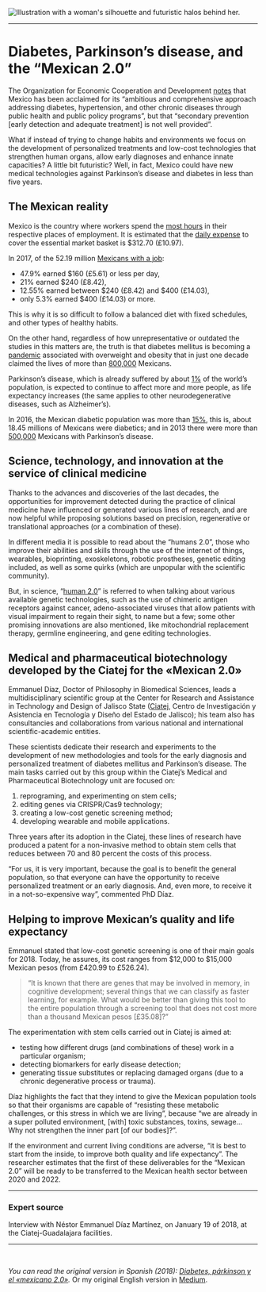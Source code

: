 ![Illustration with a woman's silhouette and futuristic halos behind her.](https://miro.medium.com/max/1400/1*sqClZR5hZ6eZdNhSFNQwIA.png "Ciatej scientists work in technologies for technologically-enhanced Mexicans 2.0")  
***
# Diabetes, Parkinson’s disease, and the “Mexican 2.0”
The Organization for Economic Cooperation and Development [notes] that Mexico has been acclaimed for its “ambitious and comprehensive approach addressing diabetes, hypertension, and other chronic diseases through public health and public policy programs”, but that “secondary prevention [early detection and adequate treatment] is not well provided”.  
  
What if instead of trying to change habits and environments we focus on the development of personalized treatments and low-cost technologies that strengthen human organs, allow early diagnoses and enhance innate capacities? A little bit futuristic? Well, in fact, Mexico could have new medical technologies against Parkinson’s disease and diabetes in less than five years.  

## The Mexican reality
Mexico is the country where workers spend the [most hours] in their respective places of employment. It is estimated that the [daily expense] to cover the essential market basket is $312.70 (£10.97).  
  
In 2017, of the 52.19 million [Mexicans with a job]:
* 47.9% earned $160 (£5.61) or less per day,
* 21% earned $240 (£8.42),
* 12.55% earned between $240 (£8.42) and $400 (£14.03),
* only 5.3% earned $400 (£14.03) or more.  
  
This is why it is so difficult to follow a balanced diet with fixed schedules, and other types of healthy habits.  

On the other hand, regardless of how unrepresentative or outdated the studies in this matters are, the truth is that diabetes mellitus is becoming a [pandemic] associated with overweight and obesity that in just one decade claimed the lives of more than [800,000] Mexicans.  

Parkinson’s disease, which is already suffered by about [1%] of the world’s population, is expected to continue to affect more and more people, as life expectancy increases (the same applies to other neurodegenerative diseases, such as Alzheimer’s).  
  
In 2016, the Mexican diabetic population was more than [15%], this is, about 18.45 millions of Mexicans were diabetics; and in 2013 there were more than [500,000] Mexicans with Parkinson’s disease.  
  
## Science, technology, and innovation at the service of clinical medicine
Thanks to the advances and discoveries of the last decades, the opportunities for improvement detected during the practice of clinical medicine have influenced or generated various lines of research, and are now helpful while proposing solutions based on precision, regenerative or translational approaches (or a combination of these).  
  
In different media it is possible to read about the “humans 2.0”, those who improve their abilities and skills through the use of the internet of things, wearables, bioprinting, exoskeletons, robotic prostheses, genetic editing included, as well as some quirks (which are unpopular with the scientific community).  
  
But, in science, “[human 2.0]” is referred to when talking about various available genetic technologies, such as the use of chimeric antigen receptors against cancer, adeno-associated viruses that allow patients with visual impairment to regain their sight, to name but a few; some other promising innovations are also mentioned, like mitochondrial replacement therapy, germline engineering, and gene editing technologies.  
  
## Medical and pharmaceutical biotechnology developed by the Ciatej for the «Mexican 2.0»
Emmanuel Díaz, Doctor of Philosophy in Biomedical Sciences, leads a multidisciplinary scientific group at the Center for Research and Assistance in Technology and Design of Jalisco State ([Ciatej], Centro de Investigación y Asistencia en Tecnología y Diseño del Estado de Jalisco); his team also has consultancies and collaborations from various national and international scientific-academic entities.  
  
These scientists dedicate their research and experiments to the development of new methodologies and tools for the early diagnosis and personalized treatment of diabetes mellitus and Parkinson’s disease. The main tasks carried out by this group within the Ciatej’s Medical and Pharmaceutical Biotechnology unit are focused on:  
1. reprograming, and experimenting on stem cells;
2. editing genes via CRISPR/Cas9 technology;
3. creating a low-cost genetic screening method;
4. developing wearable and mobile applications.
  
Three years after its adoption in the Ciatej, these lines of research have produced a patent for a non-invasive method to obtain stem cells that reduces between 70 and 80 percent the costs of this process.  

“For us, it is very important, because the goal is to benefit the general population, so that everyone can have the opportunity to receive personalized treatment or an early diagnosis. And, even more, to receive it in a not-so-expensive way”, commented PhD Díaz.  

## Helping to improve Mexican’s quality and life expectancy
Emmanuel stated that low-cost genetic screening is one of their main goals for 2018. Today, he assures, its cost ranges from $12,000 to $15,000 Mexican pesos (from £420.99 to £526.24).  

> “It is known that there are genes that may be involved in memory, in cognitive development; several things that we can classify as faster learning, for example. What would be better than giving this tool to the entire population through a screening tool that does not cost more than a thousand Mexican pesos [£35.08]?”  
  
The experimentation with stem cells carried out in Ciatej is aimed at:
* testing how different drugs (and combinations of these) work in a particular organism;
* detecting biomarkers for early disease detection;
* generating tissue substitutes or replacing damaged organs (due to a chronic degenerative process or trauma).  
  
Díaz highlights the fact that they intend to give the Mexican population tools so that their organisms are capable of “resisting these metabolic challenges, or this stress in which we are living”, because “we are already in a super polluted environment, [with] toxic substances, toxins, sewage… Why not strengthen the inner part [of our bodies]?”.
  
If the environment and current living conditions are adverse, “it is best to start from the inside, to improve both quality and life expectancy”. The researcher estimates that the first of these deliverables for the “Mexican 2.0” will be ready to be transferred to the Mexican health sector between 2020 and 2022.  
***
### Expert source
Interview with Néstor Emmanuel Díaz Martínez, on January 19 of 2018, at the Ciatej-Guadalajara facilities.  
*** 
<br>  

*You can read the original version in Spanish (2018): [Diabetes, párkinson y el «mexicano 2.0»].*
Or my original English version in [Medium].
<br>

[notes]: https://www.oecd.org/health/health-systems/OECD-Reviews-of-Health-Systems-Mexico-2016-Assessment-and-recommendations-Spanish.pdf
[most hours]:https://data.oecd.org/emp/hours-worked.htm
[daily expense]: http://internet.contenidos.inegi.org.mx/contenidos/productos/prod_serv/contenidos/espanol/bvinegi/productos/nueva_estruc/promo/presentacion_resultados_enigh2016.pdf
[Mexicans with a job]: http://mexicosocial.org/index.php/81-arts-destacados-home/254-mas-empleos-menos-salarios
[pandemic]: http://www.fundaciondiabetes.org/prevencion/noticia/13591/la-diabetes-sera-pandemia-en-el-ano-2030
[800,000]: http://www.mexicosocial.org/index.php/81-arts-destacados-home/277-garantizar-el-derecho-a-la-alimentacion
[1%]: http://www.epda.eu.com/about-parkinson-s/what-is-parkinsons/
[15%]: https://www.oecd.org/health/health-systems/OECD-Reviews-of-Health-Systems-Mexico-2016-Assessment-and-recommendations-Spanish.pdf
[500,000]: http://udg.mx/es/noticia/mexico-tiene-mas-de-500-mil-casos-de-parkinson-registrados
[human 2.0]: https://www.nature.com/articles/nbt.4018
[Ciatej]: https://www.ciatej.mx/
[Diabetes, párkinson y el «mexicano 2.0»]: https://soloesciencia.com/2018/03/13/diabetes-parkinson-y-el-mexicano-2-0/
[Medium]: https://mariabelemruizmendoza.medium.com/diabetes-parkinsons-disease-and-the-mexican-2-0-5e6270ff9ee9